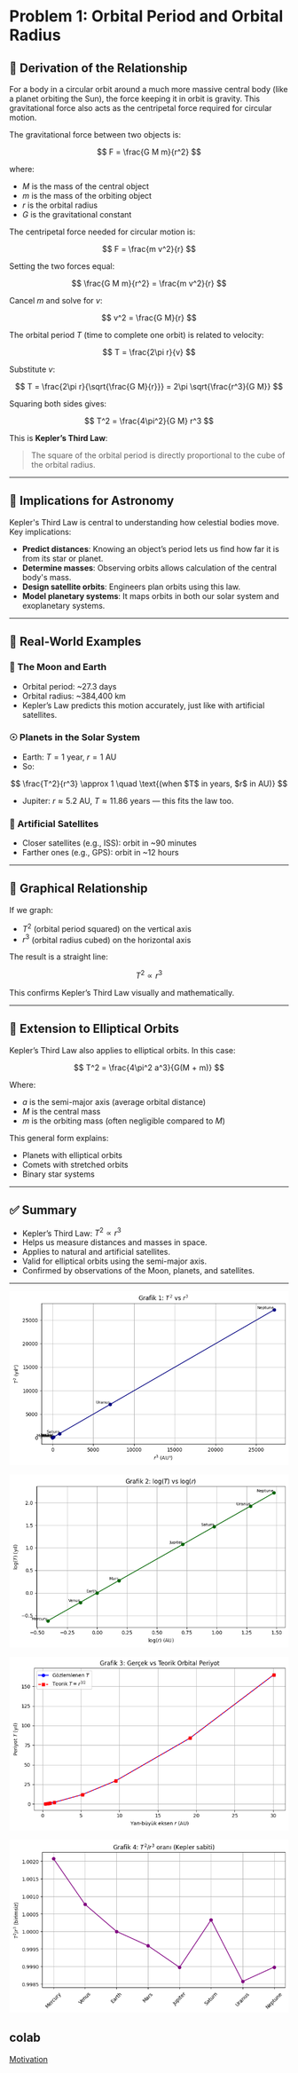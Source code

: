 # Problem 1: Orbital Period and Orbital Radius

## 🔹 Derivation of the Relationship

For a body in a circular orbit around a much more massive central body (like a planet orbiting the Sun), the force keeping it in orbit is gravity. This gravitational force also acts as the centripetal force required for circular motion.

The gravitational force between two objects is:

$$
F = \frac{G M m}{r^2}
$$

where:

- $M$ is the mass of the central object  
- $m$ is the mass of the orbiting object  
- $r$ is the orbital radius  
- $G$ is the gravitational constant  

The centripetal force needed for circular motion is:

$$
F = \frac{m v^2}{r}
$$

Setting the two forces equal:

$$
\frac{G M m}{r^2} = \frac{m v^2}{r}
$$

Cancel $m$ and solve for $v$:

$$
v^2 = \frac{G M}{r}
$$

The orbital period $T$ (time to complete one orbit) is related to velocity:

$$
T = \frac{2\pi r}{v}
$$

Substitute $v$:

$$
T = \frac{2\pi r}{\sqrt{\frac{G M}{r}}} = 2\pi \sqrt{\frac{r^3}{G M}}
$$

Squaring both sides gives:

$$
T^2 = \frac{4\pi^2}{G M} r^3
$$

This is **Kepler’s Third Law**:

> The square of the orbital period is directly proportional to the cube of the orbital radius.

---

## 🔹 Implications for Astronomy

Kepler's Third Law is central to understanding how celestial bodies move. Key implications:

- **Predict distances**: Knowing an object’s period lets us find how far it is from its star or planet.
- **Determine masses**: Observing orbits allows calculation of the central body's mass.
- **Design satellite orbits**: Engineers plan orbits using this law.
- **Model planetary systems**: It maps orbits in both our solar system and exoplanetary systems.

---

## 🔹 Real-World Examples

### 🌙 The Moon and Earth

- Orbital period: ~27.3 days  
- Orbital radius: ~384,400 km  
- Kepler’s Law predicts this motion accurately, just like with artificial satellites.

### ☉ Planets in the Solar System

- Earth: $T = 1$ year, $r = 1$ AU  
- So:

$$
\frac{T^2}{r^3} \approx 1 \quad \text{(when $T$ in years, $r$ in AU)}
$$

- Jupiter: $r \approx 5.2$ AU, $T \approx 11.86$ years — this fits the law too.

### 📡 Artificial Satellites

- Closer satellites (e.g., ISS): orbit in ~90 minutes  
- Farther ones (e.g., GPS): orbit in ~12 hours  

---

## 🔹 Graphical Relationship

If we graph:

- $T^2$ (orbital period squared) on the vertical axis  
- $r^3$ (orbital radius cubed) on the horizontal axis  

The result is a straight line:

$$
T^2 \propto r^3
$$

This confirms Kepler’s Third Law visually and mathematically.

---

## 🔹 Extension to Elliptical Orbits

Kepler’s Third Law also applies to elliptical orbits. In this case:

$$
T^2 = \frac{4\pi^2 a^3}{G(M + m)}
$$

Where:

- $a$ is the semi-major axis (average orbital distance)  
- $M$ is the central mass  
- $m$ is the orbiting mass (often negligible compared to $M$)  

This general form explains:

- Planets with elliptical orbits  
- Comets with stretched orbits  
- Binary star systems  

---

## ✅ Summary

- Kepler’s Third Law: $T^2 \propto r^3$
- Helps us measure distances and masses in space.
- Applies to natural and artificial satellites.
- Valid for elliptical orbits using the semi-major axis.
- Confirmed by observations of the Moon, planets, and satellites.
---

![alt text](image-6.png)

![alt text](image-7.png)

![alt text](image-8.png)

![alt text](image-9.png)

## colab
[Motivation](https://colab.research.google.com/drive/1BlN1w-ITT7BROrA74PGpknPTVMVHuLVh?usp=sharing)
